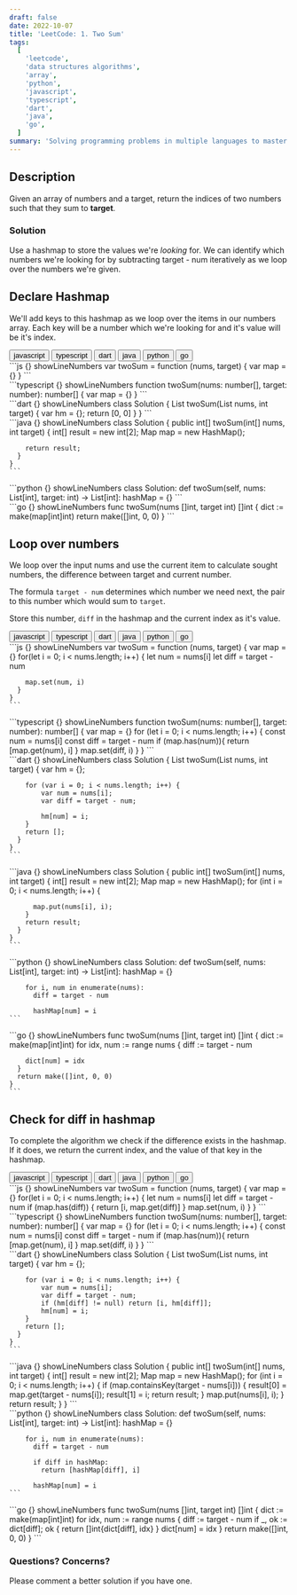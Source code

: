 ```yaml
---
draft: false
date: 2022-10-07
title: 'LeetCode: 1. Two Sum'
tags:
  [
    'leetcode',
    'data structures algorithms',
    'array',
    'python',
    'javascript',
    'typescript',
    'dart',
    'java',
    'go',
  ]
summary: 'Solving programming problems in multiple languages to master syntax, data structures, and algorithms.'
---
```


## Description

Given an array of numbers and a target, return the indices of two numbers such
that they sum to **target**.

### Solution

Use a hashmap to store the values we're _looking_ for. We can
identify which numbers we're looking for by subtracting target - num
iteratively as we loop over the numbers we're given.

## Declare Hashmap

We'll add keys to this hashmap as we loop over the items in our numbers array.
Each key will be a number which we're looking for and it's value will be it's index.

<div className="tab-group">
  <div className="tab">
    <button id="js" className="tablinks">javascript</button>
    <button id="ts" className="tablinks">typescript</button>
    <button id="dart" className="tablinks">dart</button>
    <button id="java" className="tablinks">java</button>
    <button id="python" className="tablinks">python</button>
    <button id="go" className="tablinks">go</button>
  </div>

  <div id="js" className="tabcontent">
    ```js {} showLineNumbers
    var twoSum = function (nums, target) {
      var map = {}
    }
    ```

  </div>

  <div id="ts" className="tabcontent">
    ```typescript {} showLineNumbers
    function twoSum(nums: number[], target: number): number[] {
      var map = {}
    }
    ```

  </div>

  <div id="dart" className="tabcontent">
    ```dart {} showLineNumbers
    class Solution {
      List<int> twoSum(List<int> nums, int target) {
        var hm = {};
        return [0, 0]
      }
    }
    ```

  </div>

  <div id="java" className="tabcontent">
    ```java {} showLineNumbers
    class Solution {
      public int[] twoSum(int[] nums, int target) {
        int[] result = new int[2];
        Map<Integer, Integer> map = new HashMap<Integer, Integer>();

        return result;
      }
    }
    ```

  </div>

  <div id="python" className="tabcontent">
    ```python {} showLineNumbers
    class Solution:
      def twoSum(self, nums: List[int], target: int) -> List[int]:
        hashMap = {}
    ```

  </div>

  <div id="go" className="tabcontent">
    ```go {} showLineNumbers
    func twoSum(nums []int, target int) []int {
      dict := make(map[int]int)
      return make([]int, 0, 0)
    }
    ```

  </div>
</div>

## Loop over numbers

We loop over the input nums and use the current item to calculate sought numbers,
the difference between target and current number.

The formula `target - num` determines which number we need next,
the pair to this number which would sum to `target`.

Store this number, `diff` in the hashmap and the current index as it's value.

<div className="tab-group">
  <div className="tab">
    <button id="js" className="tablinks">javascript</button>
    <button id="ts" className="tablinks">typescript</button>
    <button id="dart" className="tablinks">dart</button>
    <button id="java" className="tablinks">java</button>
    <button id="python" className="tablinks">python</button>
    <button id="go" className="tablinks">go</button>
  </div>

  <div id="js" className="tabcontent">
    ```js {} showLineNumbers
    var twoSum = function (nums, target) {
      var map = {}
      for(let i = 0; i < nums.length; i++) {
        let num = nums[i]
        let diff = target - num

        map.set(num, i)
      }
    }
    ```

  </div>

  <div id="ts" className="tabcontent">
    ```typescript {} showLineNumbers
    function twoSum(nums: number[], target: number): number[] {
      var map = {}
      for (let i = 0; i < nums.length; i++) {
        const num = nums[i]
        const diff = target - num
        if (map.has(num)){
          return [map.get(num), i]
        }
        map.set(diff, i)
      }
    }
    ```

  </div>

  <div id="dart" className="tabcontent">
    ```dart {} showLineNumbers
    class Solution {
      List<int> twoSum(List<int> nums, int target) {
        var hm = {};

        for (var i = 0; i < nums.length; i++) {
            var num = nums[i];
            var diff = target - num;

            hm[num] = i;
        }
        return [];
      }
    }
    ```

  </div>

  <div id="java" className="tabcontent">
    ```java {} showLineNumbers
    class Solution {
      public int[] twoSum(int[] nums, int target) {
        int[] result = new int[2];
        Map<Integer, Integer> map = new HashMap<Integer, Integer>();
        for (int i = 0; i < nums.length; i++) {

          map.put(nums[i], i);
        }
        return result;
      }
    }
    ```

  </div>

  <div id="python" className="tabcontent">
    ```python {} showLineNumbers
    class Solution:
      def twoSum(self, nums: List[int], target: int) -> List[int]:
        hashMap = {}

        for i, num in enumerate(nums):
          diff = target - num

          hashMap[num] = i
    ```

  </div>

  <div id="go" className="tabcontent">
    ```go {} showLineNumbers
    func twoSum(nums []int, target int) []int {
      dict := make(map[int]int)
      for idx, num := range nums {
        diff := target - num

        dict[num] = idx
      }
      return make([]int, 0, 0)
    }
    ```

  </div>
</div>

## Check for diff in hashmap

To complete the algorithm we check if the difference exists in the
hashmap. If it does, we return the current index, and the value of that key in
the hashmap.

<div className="tab-group">
  <div className="tab">
    <button id="js" className="tablinks">javascript</button>
    <button id="ts" className="tablinks">typescript</button>
    <button id="dart" className="tablinks">dart</button>
    <button id="java" className="tablinks">java</button>
    <button id="python" className="tablinks">python</button>
    <button id="go" className="tablinks">go</button>
  </div>

  <div id="js" className="tabcontent">
    ```js {} showLineNumbers
    var twoSum = function (nums, target) {
      var map = {}
      for(let i = 0; i < nums.length; i++) {
        let num = nums[i]
        let diff = target - num
        if (map.has(diff)) {
          return [i, map.get(diff)]
        }
        map.set(num, i)
      }
    }
    ```
  </div>

  <div id="ts" className="tabcontent">
    ```typescript {} showLineNumbers
    function twoSum(nums: number[], target: number): number[] {
      var map = {}
      for (let i = 0; i < nums.length; i++) {
        const num = nums[i]
        const diff = target - num
        if (map.has(num)){
          return [map.get(num), i]
        }
        map.set(diff, i)
      }
    }
    ```

  </div>

  <div id="dart" className="tabcontent">
    ```dart {} showLineNumbers
    class Solution {
      List<int> twoSum(List<int> nums, int target) {
        var hm = {};

        for (var i = 0; i < nums.length; i++) {
            var num = nums[i];
            var diff = target - num;
            if (hm[diff] != null) return [i, hm[diff]];
            hm[num] = i;
        }
        return [];
      }
    }
    ```

  </div>

  <div id="java" className="tabcontent">
    ```java {} showLineNumbers
    class Solution {
      public int[] twoSum(int[] nums, int target) {
        int[] result = new int[2];
        Map<Integer, Integer> map = new HashMap<Integer, Integer>();
        for (int i = 0; i < nums.length; i++) {
          if (map.containsKey(target - nums[i])) {
            result[0] = map.get(target - nums[i]);
            result[1] = i;
            return result;
          }
          map.put(nums[i], i);
        }
        return result;
      }
    }
    ```
  </div>

  <div id="python" className="tabcontent">
    ```python {} showLineNumbers
    class Solution:
      def twoSum(self, nums: List[int], target: int) -> List[int]:
        hashMap = {}

        for i, num in enumerate(nums):
          diff = target - num

          if diff in hashMap:
            return [hashMap[diff], i]

          hashMap[num] = i
    ```

  </div>

  <div id="go" className="tabcontent">
    ```go {} showLineNumbers
    func twoSum(nums []int, target int) []int {
      dict := make(map[int]int)
      for idx, num := range nums {
        diff := target - num
        if _, ok := dict[diff]; ok {
          return []int{dict[diff], idx}
        }
        dict[num] = idx
      }
      return make([]int, 0, 0)
    }
    ```
  </div>
</div>

### Questions? Concerns?

Please comment a better solution if you have one.
